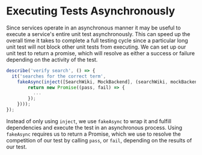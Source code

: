 # Executing Tests Asynchronously

Since services operate in an asynchronous manner it may be useful to execute a service's entire unit test asynchronously. This can speed up the overall time it takes to complete a full testing cycle since a particular long unit test will not block other unit tests from executing. We can set up our unit test to return a promise, which will resolve as either a success or failure depending on the activity of the test.

```javascript
describe('verify search', () => {
  it('searches for the correct term',
    fakeAsync(inject([SearchWiki, MockBackend], (searchWiki, mockBackend) => {
        return new Promise((pass, fail) => {
          ...
        });
    })));
});
```

Instead of only using `inject`, we use `fakeAsync` to wrap it and fulfill dependencies and execute the test in an asynchronous process. Using `fakeAsync` requires us to return a Promise, which we use to resolve the competition of our test by calling `pass`, or `fail`, depending on the results of our test.

